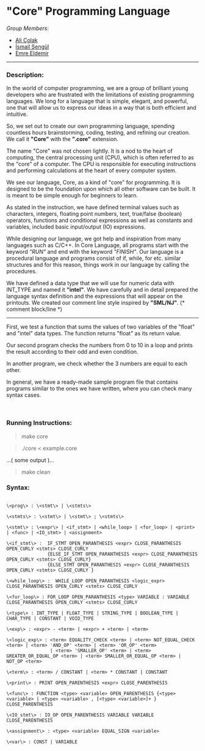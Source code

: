 # "Core" Programming Language

*Group Members*:
- [Ali Çolak](https://github.com/alicolak64)
- [İsmail Şengül](https://github.com/ismailsengul)
- [Emre Eldemir](https://github.com/emreeldemir)

---

### Description:

In the world of computer programming, we are a group of brilliant young developers who are frustrated with the limitations of existing programming languages. We long for a language that is simple, elegant, and powerful, one that will allow us to express our ideas in a way that is both efficient and intuitive.

So, we set out to create our own programming language, spending countless hours brainstorming, coding, testing, and refining our creation. We call it **"Core"** with the **".core"** extension.

The name "Core" was not chosen lightly. It is a nod to the heart of computing, the central processing unit (CPU), which is often referred to as the "core" of a computer. The CPU is responsible for executing instructions and performing calculations at the heart of every computer system.

We see our language, Core, as a kind of "core" for programming. It is designed to be the foundation upon which all other software can be built. It is meant to be simple enough for beginners to learn.

As stated in the instruction, we have defined terminal values ​​such as characters, integers, floating point numbers, text, true/false (boolean) operators,  functions and conditional expressions as well as constants and variables, included basic input/output (IO) expressions.

While designing our language, we got help and inspiration from many languages such as C/C++. In Core Language, all programs start with the keyword *"RUN"* and end with the keyword *"FINISH"*. Our language is a procedural language and programs consist of if, while, for etc. similar structures and for this reason, things work in our language by calling the procedures.


We have defined a data type that we will use for numeric data with INT_TYPE and named it **"intel"**. We have carefully and in detail prepared the language syntax definition and the expressions that will appear on the printouts. We created our comment line style inspired by **"SML/NJ"**. (* comment block/line *)

---

First, we test a function that sums the values of two variables of the "float" and "intel" data types. The function returns "float" as its return value.

Our second program checks the numbers from 0 to 10 in a loop and prints the result according to their odd and even condition.

In another program, we check whether the 3 numbers are equal to each other.

In general, we have a ready-made sample program file that contains programs similar to the ones we have written, where you can check many syntax cases.

<br>


### Running Instructions:

> make core

> ./core < example.core

...( some output )...

> make clean

### Syntax:

```

\<prog\> : \<stmt\> | \<stmts\>

\<stmts\> : \<stmt\> | \<stmt\> ; \<stmts\>

\<stmt\> : \<expr\> | <if_stmt> | <while_loop> | <for_loop> | <print> | <func> | <IO_stmt> | <assignment>

\<if_stmt\> :  IF_STMT OPEN_PARANTHESIS <expr> CLOSE_PARANTHESIS OPEN_CURLY <stmts> CLOSE_CURLY 
               {ELSE_IF_STMT OPEN_PARANTHESIS <expr> CLOSE_PARANTHESIS OPEN_CURLY <stmts> CLOSE_CURLY} 
               {ELSE_STMT OPEN_PARANTHESIS <expr> CLOSE_PARANTHESIS OPEN_CURLY <stmts> CLOSE_CURLY }
  
\<while_loop\> :  WHILE_LOOP OPEN_PARANTHESIS <logic_expr> CLOSE_PARANTHESIS OPEN_CURLY <stmts> CLOSE_CURLY
  
\<for_loop\> : FOR_LOOP OPEN_PARANTHESIS <type> VARIABLE : VARIABLE CLOSE_PARANTHESIS OPEN_CURLY <stmts> CLOSE_CURLY
  
\<type\> : INT_TYPE | FLOAT_TYPE | STRING_TYPE | BOOLEAN_TYPE | CHAR_TYPE | CONSTANT | VOID_TYPE

\<exp\> : <expr> - <term> | <expr> + <term> | <term>
  
\<logic_exp\> : <term> EQUALITY_CHECK <term> | <term> NOT_EQUAL_CHECK <term> | <term> 'AND_OP' <term> | <term> 'OR_OP' <term>
                | <term> 'SMALLER_OP' <term> | <term> GREATER_OR_EQUAL_OP <term> | <term> SMALLER_OR_EQUAL_OP <term> | NOT_OP <term>
  
\<term\> : <term> / CONSTANT | <term> * CONSTANT | CONSTANT
  
\<print\> : PRINT OPEN_PARENTHESIS <expr> CLOSE_PARENTHESIS

\<func\> : FUNCTION <type> <variable> OPEN_PARENTHESIS {<type> <variable> | <type> <variable> , [<type> <variable>]+ } CLOSE_PARENTHESIS

\<IO_stmt\> : IO_OP OPEN_PARENTHESIS VARIABLE VARIABLE CLOSE_PARENTHESIS

\<assignment\> : <type> <variable> EQUAL_SIGN <variable>  

\<var\> : CONST | VARIABLE

```
